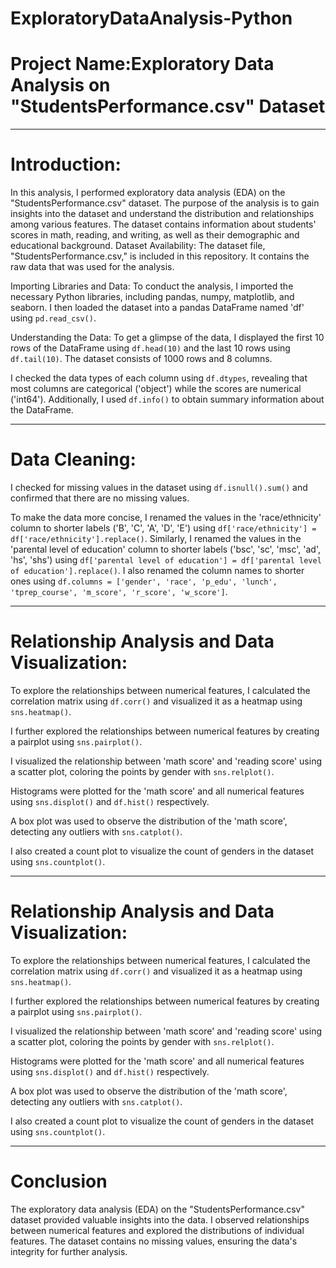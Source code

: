 # ExploratoryDataAnalysis-Python
#  Project Name:Exploratory Data Analysis on "StudentsPerformance.csv" Dataset

----
# Introduction:
In this analysis, I performed exploratory data analysis (EDA) on the "StudentsPerformance.csv" dataset. The purpose of the analysis is to gain insights into the dataset and understand the distribution and relationships among various features. The dataset contains information about students' scores in math, reading, and writing, as well as their demographic and educational background.
Dataset Availability:
The dataset file, "StudentsPerformance.csv," is included in this repository. It contains the raw data that was used for the analysis.

 Importing Libraries and Data:
To conduct the analysis, I imported the necessary Python libraries, including pandas, numpy, matplotlib, and seaborn. I then loaded the dataset into a pandas DataFrame named 'df' using `pd.read_csv()`.

 Understanding the Data:
To get a glimpse of the data, I displayed the first 10 rows of the DataFrame using `df.head(10)` and the last 10 rows using `df.tail(10)`. The dataset consists of 1000 rows and 8 columns.

I checked the data types of each column using `df.dtypes`, revealing that most columns are categorical ('object') while the scores are numerical ('int64'). Additionally, I used `df.info()` to obtain summary information about the DataFrame.




-----
# Data Cleaning:
I checked for missing values in the dataset using `df.isnull().sum()` and confirmed that there are no missing values.

To make the data more concise, I renamed the values in the 'race/ethnicity' column to shorter labels ('B', 'C', 'A', 'D', 'E') using `df['race/ethnicity'] = df['race/ethnicity'].replace()`. Similarly, I renamed the values in the 'parental level of education' column to shorter labels ('bsc', 'sc', 'msc', 'ad', 'hs', 'shs') using `df['parental level of education'] = df['parental level of education'].replace()`. I also renamed the column names to shorter ones using `df.columns = ['gender', 'race', 'p_edu', 'lunch', 'tprep_course', 'm_score', 'r_score', 'w_score']`.


----
# Relationship Analysis and Data Visualization:
To explore the relationships between numerical features, I calculated the correlation matrix using `df.corr()` and visualized it as a heatmap using `sns.heatmap()`.

I further explored the relationships between numerical features by creating a pairplot using `sns.pairplot()`.

I visualized the relationship between 'math score' and 'reading score' using a scatter plot, coloring the points by gender with `sns.relplot()`.

Histograms were plotted for the 'math score' and all numerical features using `sns.displot()` and `df.hist()` respectively.

A box plot was used to observe the distribution of the 'math score', detecting any outliers with `sns.catplot()`.

I also created a count plot to visualize the count of genders in the dataset using `sns.countplot()`.

---

# Relationship Analysis and Data Visualization:
To explore the relationships between numerical features, I calculated the correlation matrix using `df.corr()` and visualized it as a heatmap using `sns.heatmap()`.

I further explored the relationships between numerical features by creating a pairplot using `sns.pairplot()`.

I visualized the relationship between 'math score' and 'reading score' using a scatter plot, coloring the points by gender with `sns.relplot()`.

Histograms were plotted for the 'math score' and all numerical features using `sns.displot()` and `df.hist()` respectively.

A box plot was used to observe the distribution of the 'math score', detecting any outliers with `sns.catplot()`.

I also created a count plot to visualize the count of genders in the dataset using `sns.countplot()`.


----
# Conclusion
The exploratory data analysis (EDA) on the "StudentsPerformance.csv" dataset provided valuable insights into the data. I observed relationships between numerical features and explored the distributions of individual features. The dataset contains no missing values, ensuring the data's integrity for further analysis.


